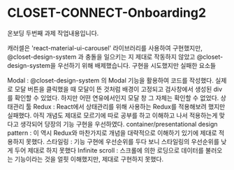# CLOSET-CONNECT-Onboarding2

온보딩 두번째 과제 작업내용입니다.

캐러셀은 'react-material-ui-carousel' 라이브러리를 사용하여 구현했지만, @closet-design-system 과 충돌을 일으키는 지 제대로 작동하지 않았고 @closet-design-system을 우선하기 위해 배제했습니다.
구현을 시도했지만 실패한 요소들

Modal : @closet-design-system 의 Modal 기능을 활용하여 코드를 작성했다. 실제로 모달 버튼을 클릭했을 때 모달이 뜬 것처럼 배경이 고정되고 검사창에서 생성된 div를 확인할 수 있었다. 하지만 어떤 연유에서인지 모달 창 그 자체는 확인할 수 없었다.
상태관리 툴 Redux : React에서 상태관리를 위해 사용하는 Redux를 적용해보려 했지만 실패했다. 아직 개념도 제대로 모르기에 따로 공부를 하고 이해하고 나서 적용하는게 맞다고 생각되어 당장의 기능 구현을 우선하였다.
container/presentational design pattern : 이 역시 Redux와 마찬가지로 개념을 대략적으로 이해하기 있기에 제대로 적용하지 못했다.
스타일링 : 기능 구현에 우선순위를 두다 보니 스타일링의 우선순위를 낮게 두어 제대로 하지 못했다
Infinite scroll : 스크롤에 의한 로딩으로 데이터를 불러오는 기능이라는 것을 얼핏 이해했지만, 제대로 구현하지 못했다.
